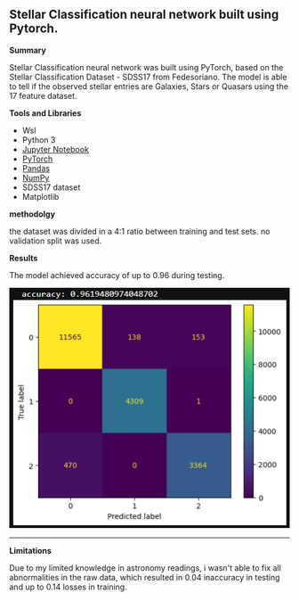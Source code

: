 ## Stellar Classification neural network built using Pytorch.

**Summary**

Stellar Classification neural network was built using PyTorch, based on the Stellar Classification Dataset - SDSS17 from Fedesoriano.
The model is able to tell if the observed stellar entries are Galaxies, Stars or Quasars using the 17 feature dataset.

**Tools and Libraries**

 - Wsl
 - Python 3
 - [Jupyter Notebook](https://jupyter.org)
 - [PyTorch](https://www.PyTorch.org)
 - [Pandas](https://pandas.pydata.org/docs/)
 - [NumPy](numpy.org)
 - SDSS17 dataset
 - Matplotlib

**methodolgy**

the dataset was divided in a 4:1 ratio between training and test sets. no validation split was used.

**Results**

The model achieved accuracy of up to 0.96 during testing.

![Model accuracy heatmap](results/results.png?raw=true)
_______

**Limitations**

Due to my limited knowledge in astronomy readings, i wasn't able to fix all abnormalities in the raw data, which resulted in 0.04 inaccuracy in testing and up to 0.14 losses in training.

